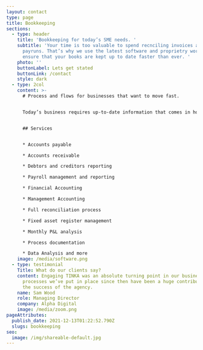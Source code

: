 ```yaml
---
layout: contact
type: page
title: Bookkeeping
sections:
  - type: header
    title: 'Bookkeeping for today’s SME needs. '
    subtitle: 'Your time is too valuable to spend recnciling invoices and doing
      payruns. That’s why we use the latest software and proprietry workflow to
      ensure that your books are kept up to date faster than ever. '
    photo: ''
    buttonLabel: Lets get stated
    buttonLink: /contact
    style: dark
  - type: 2col
    content: >-
      # Process and flows for businesses that want to move fast.


      Today’s business requires up-to-date information that comes in hours, not weeks. Tinka leverages the best from financial and communication platforms to be integrated into your team. 


      ## Services


      * Accounts payable

      * Accounts receivable

      * Debtors and creditors reporting

      * Payroll management and reporting

      * Financial Accounting

      * Management Accounting

      * Full reconciliation process

      * Fixed asset register management

      * Monthly P&L analysis

      * Process documentation

      * Data Analysis and more
    image: /media/software.png
  - type: testimonial
    Title: What do our clients say?
    content: Engaging TINKA was an absolute turning point in our business. The
      processes we’ve put in place since then have been a huge contributor to
      the success of the agency.
    name: Sam Wood
    role: Managing Director
    company: Alpha Digital
    image: /media/zoom.png
pageAttributes:
  publish_date: 2021-12-13T01:22:52.790Z
  slugs: bookkeeping
seo:
  image: /img/shareable-default.jpg
---
```

